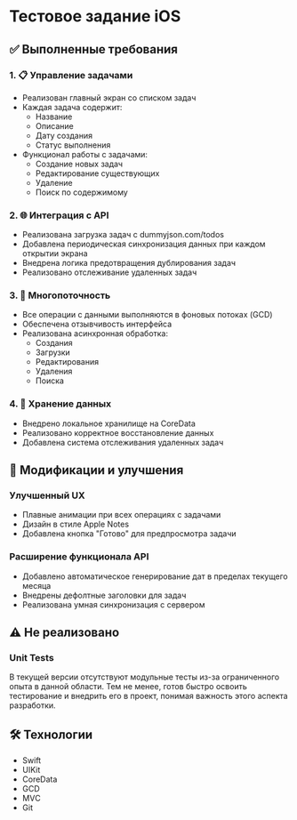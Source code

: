 # Тестовое задание iOS

## ✅ Выполненные требования

### 1. 📋 Управление задачами
* Реализован главный экран со списком задач
* Каждая задача содержит:
  - Название
  - Описание
  - Дату создания
  - Статус выполнения
* Функционал работы с задачами:
  - Создание новых задач
  - Редактирование существующих
  - Удаление
  - Поиск по содержимому

### 2. 🌐 Интеграция с API
* Реализована загрузка задач с dummyjson.com/todos
* Добавлена периодическая синхронизация данных при каждом открытии экрана
* Внедрена логика предотвращения дублирования задач
* Реализовано отслеживание удаленных задач

### 3. 🔄 Многопоточность
* Все операции с данными выполняются в фоновых потоках (GCD)
* Обеспечена отзывчивость интерфейса
* Реализована асинхронная обработка:
  - Создания
  - Загрузки
  - Редактирования
  - Удаления
  - Поиска

### 4. 💾 Хранение данных
* Внедрено локальное хранилище на CoreData
* Реализовано корректное восстановление данных
* Добавлена система отслеживания удаленных задач

## 🎨 Модификации и улучшения

### Улучшенный UX
* Плавные анимации при всех операциях с задачами
* Дизайн в стиле Apple Notes
* Добавлена кнопка "Готово" для предпросмотра задачи

### Расширение функционала API
* Добавлено автоматическое генерирование дат в пределах текущего месяца
* Внедрены дефолтные заголовки для задач
* Реализована умная синхронизация с сервером

## ⚠️ Не реализовано

### Unit Tests
В текущей версии отсутствуют модульные тесты из-за ограниченного опыта в данной области. Тем не менее, готов быстро освоить тестирование и внедрить его в проект, понимая важность этого аспекта разработки.

## 🛠 Технологии
* Swift
* UIKit
* CoreData
* GCD
* MVС
* Git

